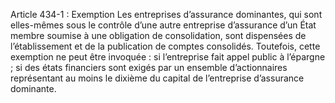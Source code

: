 Article 434-1 : Exemption
Les entreprises d’assurance dominantes, qui sont elles-mêmes sous le contrôle d’une autre entreprise d’assurance d’un État membre soumise à une obligation de consolidation, sont dispensées de l’établissement et de la publication de comptes consolidés.
Toutefois, cette exemption ne peut être invoquée :
si l’entreprise fait appel public à l’épargne ;
si des états financiers sont exigés par un ensemble d’actionnaires représentant au moins le dixième du capital de l’entreprise d’assurance dominante.